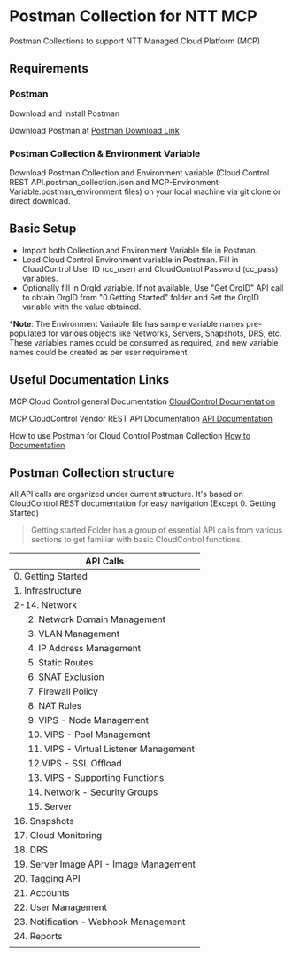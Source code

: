# Postman Collection for NTT MCP

Postman Collections to support NTT Managed Cloud Platform (MCP)

## Requirements

### Postman
Download and Install Postman

Download Postman at [Postman Download Link](https://www.getpostman.com/downloads/)

### Postman Collection & Environment Variable
Download Postman Collection and Environment variable (Cloud Control REST API.postman_collection.json and MCP-Environment-Variable.postman_environment files) on your local machine via git clone or direct download.

## Basic Setup
- Import both Collection and Environment Variable file in Postman.
- Load Cloud Control Environment variable in Postman. Fill in CloudControl User ID (cc_user) and CloudControl Password (cc_pass) variables.
- Optionally fill in OrgId variable. If not available, Use "Get OrgID" API call to obtain OrgID from "0.Getting Started" folder and Set the OrgID variable with the value obtained.

\***Note**: The Environment Variable file has sample variable names pre-populated for various objects like Networks, Servers, Snapshots, DRS, etc. These variables names could be consumed as required, and new variable names could be created as per user requirement.

## Useful Documentation Links

MCP Cloud Control general Documentation [CloudControl Documentation](https://docs.mcp-services.net)

MCP CloudControl Vendor REST API Documentation [API Documentation](https://docs.mcp-services.net/display/CCD/API+2+-+Documentation+Downloads)

How to use Postman for Cloud Control Postman Collection [How to Documentation](https://docs.mcp-services.net/display/CCD/How+to+Use+a+Postman+Collection+with+CloudControl+REST+API)

## Postman Collection structure

All API calls are organized under current structure. It's based on CloudControl REST documentation for easy navigation (Except 0. Getting Started)
> Getting started Folder has a group of essential API calls from various sections to get familiar with basic CloudControl functions.

| API Calls |
| ------------- |
| 0. Getting Started |
| 1. Infrastructure |
| 2-14. Network |
| &nbsp; &nbsp; &nbsp; 2. Network Domain Management |
| &nbsp; &nbsp; &nbsp; 3. VLAN Management |
| &nbsp; &nbsp; &nbsp; 4. IP Address Management |
| &nbsp; &nbsp; &nbsp; 5. Static Routes  |
| &nbsp; &nbsp; &nbsp; 6. SNAT Exclusion |
| &nbsp; &nbsp; &nbsp; 7. Firewall Policy |
| &nbsp; &nbsp; &nbsp; 8. NAT Rules |
| &nbsp; &nbsp; &nbsp; 9. VIPS - Node Management |
| &nbsp; &nbsp; &nbsp; 10. VIPS - Pool Management  |
| &nbsp; &nbsp; &nbsp; 11. VIPS - Virtual Listener Management |
| &nbsp; &nbsp; &nbsp; 12.VIPS - SSL Offload |
| &nbsp; &nbsp; &nbsp; 13. VIPS - Supporting Functions |
| &nbsp; &nbsp; &nbsp; 14. Network - Security Groups |
| &nbsp; &nbsp; &nbsp; 15. Server |
| 16. Snapshots |
| 17. Cloud Monitoring |
| 18. DRS |
| 19. Server Image API - Image Management |
| 20. Tagging API |
| 21. Accounts |
| 22. User Management |
| 23. Notification - Webhook Management |
| 24. Reports |
|  |
